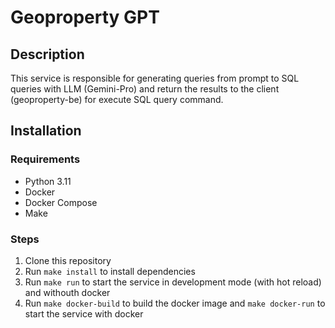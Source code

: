 # Geoproperty GPT

## Description

This service is responsible for generating queries from prompt to SQL queries with LLM (Gemini-Pro) and return the results to the client (geoproperty-be) for execute SQL query command.

## Installation

### Requirements

- Python 3.11
- Docker
- Docker Compose
- Make

### Steps

1. Clone this repository
2. Run `make install` to install dependencies
3. Run `make run` to start the service in development mode (with hot reload) and withouth docker
4. Run `make docker-build` to build the docker image and `make docker-run` to start the service with docker
